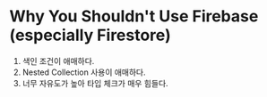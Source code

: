 # Why You Shouldn't Use Firebase (especially Firestore)
1. 색인 조건이 애매하다.
2. Nested Collection 사용이 애매하다.
3. 너무 자유도가 높아 타입 체크가 매우 힘들다.